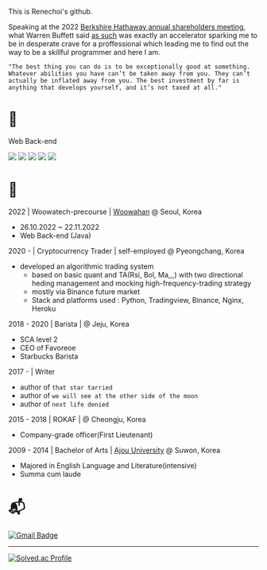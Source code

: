 
This is Renechoi's github. 

Speaking at the 2022 [Berkshire Hathaway annual shareholders meeting](https://www.berkshirehathaway.com/sharehold.html), what Warren Buffett said [as such](https://www.cnbc.com/2022/05/02/this-is-warren-buffetts-simple-advice-for-periods-of-high-inflation.html) was exactly an accelerator sparking me to be in desperate crave for a proffessional which leading me to find out the way to be a skillful programmer and here I am. 

`"The best thing you can do is to be exceptionally good at something. Whatever abilities you have can’t be taken away from you. They can’t actually be inflated away from you. The best investment by far is anything that develops yourself, and it’s not taxed at all."`




##### <h1> 🌱 </h1>

Web Back-end 

  <img src="https://img.shields.io/badge/java-007396?style=for-the-badge&logo=java&logoColor=white"> <img src="https://img.shields.io/badge/Python-3776AB?style=for-the-badge&logo=Python&logoColor=white"> <img src="https://img.shields.io/badge/html5-E34F26?style=for-the-badge&logo=html5&logoColor=white"> <img src="https://img.shields.io/badge/css-1572B6?style=for-the-badge&logo=css3&logoColor=white"> <img src="https://img.shields.io/badge/javascript-F7DF1E?style=for-the-badge&logo=javascript&logoColor=black"> 




##### <h1> 🎢 </h1>

2022 | Woowatech-precourse | [Woowahan](https://www.woowahan.com/) @ Seoul, Korea
  - 26.10.2022 ~ 22.11.2022 
  - Web Back-end (Java) 

2020 - | Cryptocurrency Trader | self-employed @ Pyeongchang, Korea 
  - developed an algorithmic trading system   
    - based on basic quant and TA(Rsi, Bol, Ma,,,) with two directional heding management and mocking high-frequency-trading strategy 
    - mostly via Binance future market 
    - Stack and platforms used : Python, Tradingview, Binance, Nginx, Heroku  

2018 - 2020 | Barista | @ Jeju, Korea 
  - SCA level 2 
  - CEO of Favoreoe
  - Starbucks Barista 

2017 - | Writer
  - author of `that star tarried`
  - author of `we will see at the other side of the moon` 
  - author of `next life denied`

2015 - 2018 | ROKAF | @ Cheongju, Korea
  - Company-grade officer(First Lieutenant)
  
2009 - 2014 | Bachelor of Arts | [Ajou University](https://ajou.ac.kr/) @ Suwon, Korea 
  - Majored in English Language and Literature(intensive) 
  - Summa cum laude


# :mailbox_with_mail:
[![Gmail Badge](https://img.shields.io/badge/Gmail-d14836?style=flat-square&logo=Gmail&logoColor=white&link=mailto:renechoi90@gmail.com)](mailto:renechoi90@gmail.com)

---



[![Solved.ac Profile](http://mazassumnida.wtf/api/v2/generate_badge?boj=renechoi)](https://solved.ac/renechoi/)


<!-- 
![Anurag's GitHub stats](https://github-readme-stats.vercel.app/api?username=renechoi&show_icons=true&theme=radical)
 -->
<!--
**renechoi/renechoi** is a ✨ _special_ ✨ repository because its `README.md` (this file) appears on your GitHub profile.

Here are some ideas to get you started:

- 🔭 I’m currently working on ...
- 🌱 I’m currently learning ...
- 👯 I’m looking to collaborate on ...
- 🤔 I’m looking for help with ...
- 💬 Ask me about ...
- 📫 How to reach me: ...
- 😄 Pronouns: ...
- ⚡ Fun fact: ...
-->
